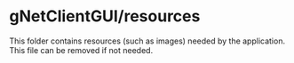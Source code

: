 # gNetClientGUI/resources

This folder contains resources (such as images) needed by the application. This file can
be removed if not needed.
